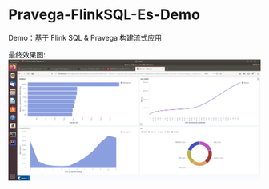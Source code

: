 # Pravega-FlinkSQL-Es-Demo
Demo：基于 Flink SQL &amp; Pravega 构建流式应用

最终效果图:
![result](https://github.com/AlexanderChiuluvB/Pravega-FlinkSQL-Es-Demo/blob/master/pic/Screenshot%20from%202020-04-19%2000-07-37.png)
